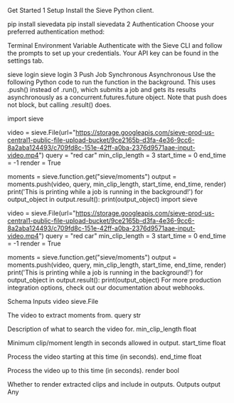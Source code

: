 Get Started
1
Setup
Install the Sieve Python client.


pip install sievedata
pip install sievedata
2
Authentication
Choose your preferred authentication method:

Terminal
Environment Variable
Authenticate with the Sieve CLI and follow the prompts to set up your credentials. Your API key can be found in the settings tab.


sieve login
sieve login
3
Push Job
Synchronous
Asynchronous
Use the following Python code to run the function in the background. This uses .push() instead of .run(), which submits a job and gets its results asynchronously as a concurrent.futures.future object. Note that push does not block, but calling .result() does.


import sieve

video = sieve.File(url="https://storage.googleapis.com/sieve-prod-us-central1-public-file-upload-bucket/9ce2165b-d3fa-4e36-9cc6-8a2aba124493/c709fd8c-151e-42ff-a0ba-2376d9571aae-input-video.mp4")
query = "red car"
min_clip_length = 3
start_time = 0
end_time = -1
render = True

moments = sieve.function.get("sieve/moments")
output = moments.push(video, query, min_clip_length, start_time, end_time, render)
print('This is printing while a job is running in the background!')
for output_object in output.result():
    print(output_object)
import sieve

video = sieve.File(url="https://storage.googleapis.com/sieve-prod-us-central1-public-file-upload-bucket/9ce2165b-d3fa-4e36-9cc6-8a2aba124493/c709fd8c-151e-42ff-a0ba-2376d9571aae-input-video.mp4")
query = "red car"
min_clip_length = 3
start_time = 0
end_time = -1
render = True

moments = sieve.function.get("sieve/moments")
output = moments.push(video, query, min_clip_length, start_time, end_time, render)
print('This is printing while a job is running in the background!')
for output_object in output.result():
    print(output_object)
For more production integration options, check out our documentation about webhooks.

Schema
Inputs
video sieve.File

The video to extract moments from.
query str

Description of what to search the video for.
min_clip_length float

Minimum clip/moment length in seconds allowed in output.
start_time float

Process the video starting at this time (in seconds).
end_time float

Process the video up to this time (in seconds).
render bool

Whether to render extracted clips and include in outputs.
Outputs
output Any

